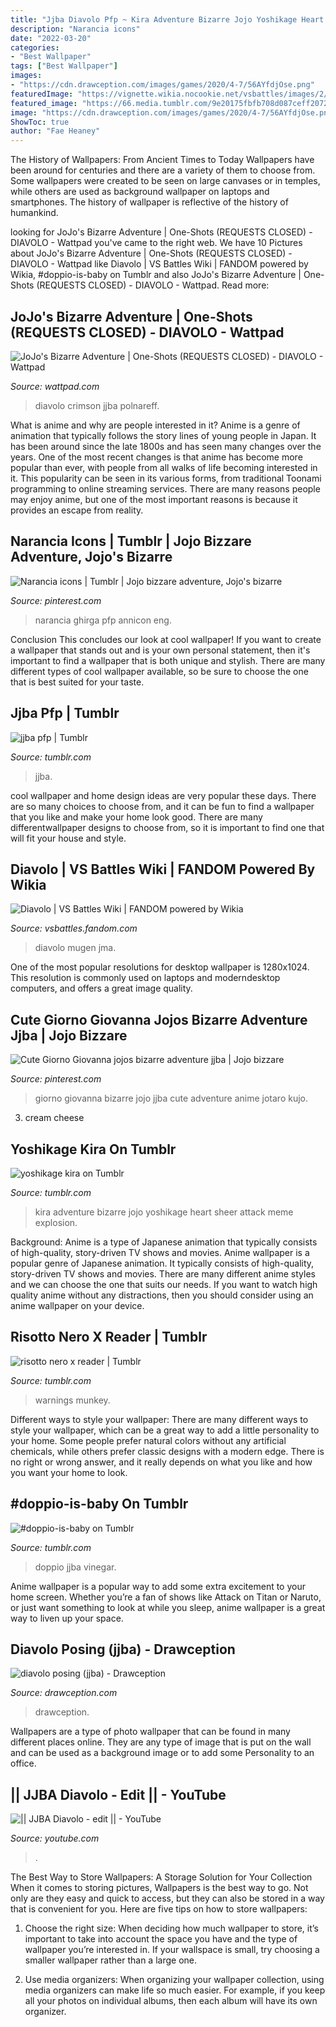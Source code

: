 ```yaml
---
title: "Jjba Diavolo Pfp ~ Kira Adventure Bizarre Jojo Yoshikage Heart Sheer Attack Meme Explosion"
description: "Narancia icons"
date: "2022-03-20"
categories:
- "Best Wallpaper"
tags: ["Best Wallpaper"]
images:
- "https://cdn.drawception.com/images/games/2020/4-7/56AYfdjOse.png"
featuredImage: "https://vignette.wikia.nocookie.net/vsbattles/images/2/20/Diavolo_anime.png/revision/latest?cb=20190610200546"
featured_image: "https://66.media.tumblr.com/9e20175fbfb708d087ceff2072650739/d60a464e43ff5302-77/s2048x3072/43550e3a8c113f45d59577a35bc93576567aea57.jpg"
image: "https://cdn.drawception.com/images/games/2020/4-7/56AYfdjOse.png"
ShowToc: true
author: "Fae Heaney"
---
```



The History of Wallpapers: From Ancient Times to Today
Wallpapers have been around for centuries and there are a variety of them to choose from. Some wallpapers were created to be seen on large canvases or in temples, while others are used as background wallpaper on laptops and smartphones. The history of wallpaper is reflective of the history of humankind.

	

		
looking for JoJo&#039;s Bizarre Adventure | One-Shots (REQUESTS CLOSED) - DIAVOLO - Wattpad you've came to the right web. We have 10 Pictures about JoJo&#039;s Bizarre Adventure | One-Shots (REQUESTS CLOSED) - DIAVOLO - Wattpad like Diavolo | VS Battles Wiki | FANDOM powered by Wikia, #doppio-is-baby on Tumblr and also JoJo&#039;s Bizarre Adventure | One-Shots (REQUESTS CLOSED) - DIAVOLO - Wattpad. Read more:
		
    
## JoJo&#039;s Bizarre Adventure | One-Shots (REQUESTS CLOSED) - DIAVOLO - Wattpad

<img loading=lazy src="https://d.wattpad.com/story_parts/761240930/images/15b363f3e0dc47aa913351967850.gif" onerror="this.onerror=null;this.src='https://tse3.mm.bing.net/th?id=OIP.-bYLYpmcnS9PYK98chP2-AHaEK&amp;pid=15.1';" alt="JoJo&#039;s Bizarre Adventure | One-Shots (REQUESTS CLOSED) - DIAVOLO - Wattpad">

_Source: wattpad.com_

>diavolo crimson jjba polnareff. 

	

What is anime and why are people interested in it?
Anime is a genre of animation that typically follows the story lines of young people in Japan. It has been around since the late 1800s and has seen many changes over the years. One of the most recent changes is that anime has become more popular than ever, with people from all walks of life becoming interested in it. This popularity can be seen in its various forms, from traditional Toonami programming to online streaming services. There are many reasons people may enjoy anime, but one of the most important reasons is because it provides an escape from reality.

    
## Narancia Icons | Tumblr | Jojo Bizzare Adventure, Jojo&#039;s Bizarre

<img loading=lazy src="https://i.pinimg.com/736x/b8/f4/a2/b8f4a25220d0d2ec0938c589eb610532.jpg" onerror="this.onerror=null;this.src='https://tse4.mm.bing.net/th?id=OIP.yrCUluc102-Dzlur0_0QkwAAAA&amp;pid=15.1';" alt="Narancia icons | Tumblr | Jojo bizzare adventure, Jojo&#039;s bizarre">

_Source: pinterest.com_

>narancia ghirga pfp annicon eng. 

	

Conclusion
This concludes our look at cool wallpaper! If you want to create a wallpaper that stands out and is your own personal statement, then it's important to find a wallpaper that is both unique and stylish. There are many different types of cool wallpaper available, so be sure to choose the one that is best suited for your taste.

    
## Jjba Pfp | Tumblr

<img loading=lazy src="https://64.media.tumblr.com/bb81438c32aba7691878bafd589fbb89/2d00bde4097f09c5-1e/s500x750/83a10b25900bf31869d0e4df0e7c9bfa9cf5c0cb.png" onerror="this.onerror=null;this.src='https://tse4.mm.bing.net/th?id=OIP.IkzdVI8L_n6tVe95SIAZygHaHa&amp;pid=15.1';" alt="jjba pfp | Tumblr">

_Source: tumblr.com_

>jjba. 

	

cool wallpaper and home design ideas are very popular these days. There are so many choices to choose from, and it can be fun to find a wallpaper that you like and make your home look good. There are many differentwallpaper designs to choose from, so it is important to find one that will fit your house and style.

    
## Diavolo | VS Battles Wiki | FANDOM Powered By Wikia

<img loading=lazy src="https://vignette.wikia.nocookie.net/vsbattles/images/2/20/Diavolo_anime.png/revision/latest?cb=20190610200546" onerror="this.onerror=null;this.src='https://tse4.mm.bing.net/th?id=OIP.QFYRZ0cah3vYeWJzKV3fYAAAAA&amp;pid=15.1';" alt="Diavolo | VS Battles Wiki | FANDOM powered by Wikia">

_Source: vsbattles.fandom.com_

>diavolo mugen jma. 

	

One of the most popular resolutions for desktop wallpaper is 1280x1024. This resolution is commonly used on laptops and moderndesktop computers, and offers a great image quality.

    
## Cute Giorno Giovanna Jojos Bizarre Adventure Jjba | Jojo Bizzare

<img loading=lazy src="https://i.pinimg.com/736x/3a/80/74/3a807460117a4ce8fa316967f47af1b8--giorno-giovanna-bizarre.jpg" onerror="this.onerror=null;this.src='https://tse1.mm.bing.net/th?id=OIP.2glmRa934UK8X8Xv6YQZeAAAAA&amp;pid=15.1';" alt="Cute Giorno Giovanna jojos bizarre adventure jjba | Jojo bizzare">

_Source: pinterest.com_

>giorno giovanna bizarre jojo jjba cute adventure anime jotaro kujo. 

	

3. cream cheese 

    
## Yoshikage Kira On Tumblr

<img loading=lazy src="http://24.media.tumblr.com/91664874e931813129cb29128a9fc157/tumblr_miepk7Iu5E1qa5504o1_400.gif" onerror="this.onerror=null;this.src='https://tse4.mm.bing.net/th?id=OIP.nZ-ZrOn2TyA4F4JnBKDK-gHaEK&amp;pid=15.1';" alt="yoshikage kira on Tumblr">

_Source: tumblr.com_

>kira adventure bizarre jojo yoshikage heart sheer attack meme explosion. 

	

Background: Anime is a type of Japanese animation that typically consists of high-quality, story-driven TV shows and movies.
Anime wallpaper is a popular genre of Japanese animation. It typically consists of high-quality, story-driven TV shows and movies. There are many different anime styles and we can choose the one that suits our needs. If you want to watch high quality anime without any distractions, then you should consider using an anime wallpaper on your device.

    
## Risotto Nero X Reader | Tumblr

<img loading=lazy src="https://66.media.tumblr.com/9e20175fbfb708d087ceff2072650739/d60a464e43ff5302-77/s2048x3072/43550e3a8c113f45d59577a35bc93576567aea57.jpg" onerror="this.onerror=null;this.src='https://tse3.mm.bing.net/th?id=OIP.jXnkMH-OKMnyOdsd4F0B8AHaEK&amp;pid=15.1';" alt="risotto nero x reader | Tumblr">

_Source: tumblr.com_

>warnings munkey. 

	

Different ways to style your wallpaper:
There are many different ways to style your wallpaper, which can be a great way to add a little personality to your home. Some people prefer natural colors without any artificial chemicals, while others prefer classic designs with a modern edge. There is no right or wrong answer, and it really depends on what you like and how you want your home to look.

    
## #doppio-is-baby On Tumblr

<img loading=lazy src="https://64.media.tumblr.com/3e28faf015bd38cb6a92fe7394bab3d9/ee428c62d4d25131-86/s500x750/99996b451ae977d3c1e7f0ff3046ffcd218ba036.png" onerror="this.onerror=null;this.src='https://tse2.mm.bing.net/th?id=OIP.88OlJg63rYalf09qMi4PXwHaHa&amp;pid=15.1';" alt="#doppio-is-baby on Tumblr">

_Source: tumblr.com_

>doppio jjba vinegar. 

	

Anime wallpaper is a popular way to add some extra excitement to your home screen. Whether you’re a fan of shows like Attack on Titan or Naruto, or just want something to look at while you sleep, anime wallpaper is a great way to liven up your space.

    
## Diavolo Posing (jjba) - Drawception

<img loading=lazy src="https://cdn.drawception.com/images/games/2020/4-7/56AYfdjOse.png" onerror="this.onerror=null;this.src='https://tse1.mm.bing.net/th?id=OIP.n3nBrrv9_EnaytQR4RzEcgHaKw&amp;pid=15.1';" alt="diavolo posing (jjba) - Drawception">

_Source: drawception.com_

>drawception. 

	



Wallpapers are a type of photo wallpaper that can be found in many different places online. They are any type of image that is put on the wall and can be used as a background image or to add some Personality to an office.

    
## || JJBA Diavolo - Edit || - YouTube

<img loading=lazy src="https://i.ytimg.com/vi/KPqxf1K0VKc/hqdefault.jpg" onerror="this.onerror=null;this.src='https://tse1.mm.bing.net/th?id=OIP.pPDvf0GXWz1boyj8o5BAqwHaFj&amp;pid=15.1';" alt="|| JJBA Diavolo - edit || - YouTube">

_Source: youtube.com_

>. 

	

The Best Way to Store Wallpapers: A Storage Solution for Your Collection
When it comes to storing pictures, Wallpapers is the best way to go. Not only are they easy and quick to access, but they can also be stored in a way that is convenient for you. Here are five tips on how to store wallpapers:
1) Choose the right size: When deciding how much wallpaper to store, it’s important to take into account the space you have and the type of wallpaper you’re interested in. If your wallspace is small, try choosing a smaller wallpaper rather than a large one.

2) Use media organizers: When organizing your wallpaper collection, using media organizers can make life so much easier. For example, if you keep all your photos on individual albums, then each album will have its own organizer.

